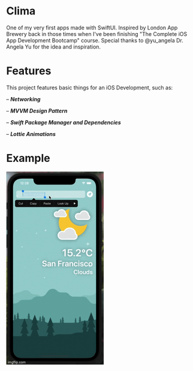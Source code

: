 # Clima
One of my very first apps made with SwiftUI. Inspired by London App Brewery back in those times when I've been finishing "The Complete iOS App Development Bootcamp" course. 
Special thanks to @yu_angela Dr. Angela Yu for the idea and inspiration. 

# Features
This project features basic things for an iOS Development, such as:

– ***Networking***

– ***MVVM Design Pattern***

– ***Swift Package Manager and Dependencies***

– ***Lottie Animations***

# Example

![](https://github.com/llieusedie/Clima/blob/main/6klikz.gif)


